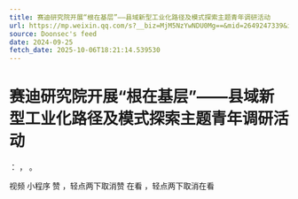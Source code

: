 ```yaml
---
title: 赛迪研究院开展“根在基层”——县域新型工业化路径及模式探索主题青年调研活动
url: https://mp.weixin.qq.com/s?__biz=MjM5NzYwNDU0Mg==&mid=2649247339&idx=2&sn=71660ec12c2bbaf7bcd4dd5dd45939d4
source: Doonsec's feed
date: 2024-09-25
fetch_date: 2025-10-06T18:21:14.539530
---
```


# 赛迪研究院开展“根在基层”——县域新型工业化路径及模式探索主题青年调研活动

：
，
。

视频
小程序
赞
，轻点两下取消赞
在看
，轻点两下取消在看